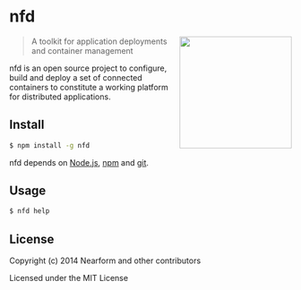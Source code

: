 
# nfd

<img align="right" width="200" src="https://raw.githubusercontent.com/nearform/nfd/master/docs/images/logo.png">

> A toolkit for application deployments and container management

nfd is an open source project to configure, build and deploy a set of connected containers to constitute a working platform for distributed applications.

## Install

```sh
$ npm install -g nfd
```

nfd depends on [Node.js](http://nodejs.org/), [npm](http://npmjs.org/) and [git](http://git-scm.com/).

## Usage

```sh
$ nfd help
```

## License

Copyright (c) 2014 Nearform and other contributors

Licensed under the MIT License
